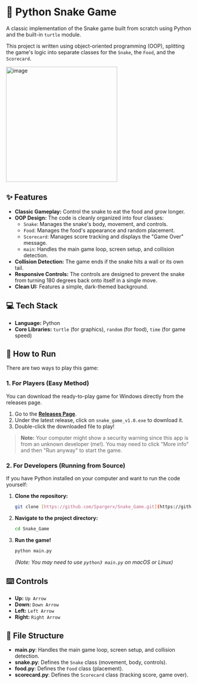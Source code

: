 # 🐍 Python Snake Game

A classic implementation of the Snake game built from scratch using Python and the built-in `turtle` module.

This project is written using object-oriented programming (OOP), splitting the game's logic into separate classes for the `Snake`, the `Food`, and the `Scorecard`.

<img width="302" height="313" alt="image" src="https://github.com/user-attachments/assets/7ff64c2f-d171-4535-88fa-29aebac13b14" />


## ✨ Features

* **Classic Gameplay:** Control the snake to eat the food and grow longer.
* **OOP Design:** The code is cleanly organized into four classes:
    * `Snake`: Manages the snake's body, movement, and controls.
    * `Food`: Manages the food's appearance and random placement.
    * `Scorecard`: Manages score tracking and displays the "Game Over" message.
    * `main`: Handles the main game loop, screen setup, and collision detection.
* **Collision Detection:** The game ends if the snake hits a wall or its own tail.
* **Responsive Controls:** The controls are designed to prevent the snake from turning 180 degrees back onto itself in a single move.
* **Clean UI:** Features a simple, dark-themed background.

## 💻 Tech Stack

* **Language:** Python
* **Core Libraries:** `turtle` (for graphics), `random` (for food), `time` (for game speed)

## 🚀 How to Run

There are two ways to play this game:

### 1. For Players (Easy Method)
You can download the ready-to-play game for Windows directly from the releases page.

1.  Go to the **[Releases Page](https://github.com/Spargerx/Snake_Game/releases)**.
2.  Under the latest release, click on `snake_game_v1.0.exe` to download it.
3.  Double-click the downloaded file to play!

> **Note:** Your computer might show a security warning since this app is from an unknown developer (me!). You may need to click "More info" and then "Run anyway" to start the game.

### 2. For Developers (Running from Source)
If you have Python installed on your computer and want to run the code yourself:

1.  **Clone the repository:**
    ```sh
    git clone [https://github.com/Spargerx/Snake_Game.git](https://github.com/Spargerx/Snake_Game.git)
    ```
2.  **Navigate to the project directory:**
    ```sh
    cd Snake_Game
    ```
3.  **Run the game!**
    ```sh
    python main.py
    ```
    *(Note: You may need to use `python3 main.py` on macOS or Linux)*

## ⌨️ Controls

* **Up:** `Up Arrow`
* **Down:** `Down Arrow`
* **Left:** `Left Arrow`
* **Right:** `Right Arrow`

## 📁 File Structure

* **main.py**: Handles the main game loop, screen setup, and collision detection.
* **snake.py**: Defines the `Snake` class (movement, body, controls).
* **food.py**: Defines the `Food` class (placement).
* **scorecard.py**: Defines the `Scorecard` class (tracking score, game over).
